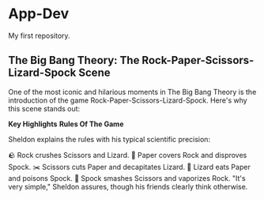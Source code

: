 # App-Dev
My first repository.

## The Big Bang Theory: The Rock-Paper-Scissors-Lizard-Spock Scene
One of the most iconic and hilarious moments in The Big Bang Theory is the introduction of the game Rock-Paper-Scissors-Lizard-Spock. Here's why this scene stands out:

**Key Highlights**
**Rules Of The Game**

Sheldon explains the rules with his typical scientific precision:

🪨 Rock crushes Scissors and Lizard.
📄 Paper covers Rock and disproves Spock.
✂️ Scissors cuts Paper and decapitates Lizard.
🦎 Lizard eats Paper and poisons Spock.
🖖 Spock smashes Scissors and vaporizes Rock.
"It's very simple," Sheldon assures, though his friends clearly think otherwise.
